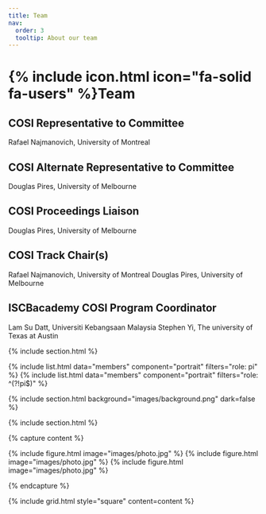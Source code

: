 ```yaml
---
title: Team
nav:
  order: 3
  tooltip: About our team
---
```


# {% include icon.html icon="fa-solid fa-users" %}Team

## COSI Representative to Committee
Rafael Najmanovich, University of Montreal

## COSI Alternate Representative to Committee
Douglas Pires, University of Melbourne

## COSI Proceedings Liaison
Douglas Pires, University of Melbourne

## COSI Track Chair(s)
Rafael Najmanovich, University of Montreal
Douglas Pires, University of Melbourne

## ISCBacademy COSI Program Coordinator
Lam Su Datt, Universiti Kebangsaan Malaysia
Stephen Yi, The university of Texas at Austin

{% include section.html %}

{% include list.html data="members" component="portrait" filters="role: pi" %}
{% include list.html data="members" component="portrait" filters="role: ^(?!pi$)" %}

{% include section.html background="images/background.png" dark=false %}


{% include section.html %}

{% capture content %}

{% include figure.html image="images/photo.jpg" %}
{% include figure.html image="images/photo.jpg" %}
{% include figure.html image="images/photo.jpg" %}

{% endcapture %}

{% include grid.html style="square" content=content %}
